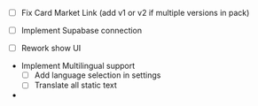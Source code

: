 - [ ] Fix Card Market Link (add v1 or v2 if multiple versions in pack)

- [ ] Implement Supabase connection

- [ ] Rework show UI

- Implement Multilingual support
  - [ ] Add language selection in settings
  - [ ] Translate all static text

- 


